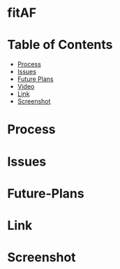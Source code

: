 # fitAF

# Table of Contents

* [Process](#Process)
* [Issues](#Issues)
* [Future Plans](#Future-Plans)
* [Video](#Video)
* [Link](#Link)
* [Screenshot](#Screenshot)

# Process


# Issues


# Future-Plans


# Link 

[]()

# Screenshot

![]()

![]()